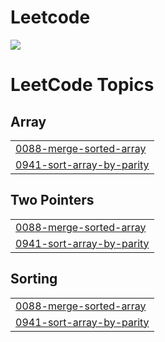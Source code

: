 # Leetcode
![](https://leetcard.jacoblin.cool/SuchandraPaul?ext=heatmap)

<!---LeetCode Topics Start-->
# LeetCode Topics
## Array
|  |
| ------- |
| [0088-merge-sorted-array](https://github.com/devSuchandra/Leetcode/tree/master/0088-merge-sorted-array) |
| [0941-sort-array-by-parity](https://github.com/devSuchandra/Leetcode/tree/master/0941-sort-array-by-parity) |
## Two Pointers
|  |
| ------- |
| [0088-merge-sorted-array](https://github.com/devSuchandra/Leetcode/tree/master/0088-merge-sorted-array) |
| [0941-sort-array-by-parity](https://github.com/devSuchandra/Leetcode/tree/master/0941-sort-array-by-parity) |
## Sorting
|  |
| ------- |
| [0088-merge-sorted-array](https://github.com/devSuchandra/Leetcode/tree/master/0088-merge-sorted-array) |
| [0941-sort-array-by-parity](https://github.com/devSuchandra/Leetcode/tree/master/0941-sort-array-by-parity) |
<!---LeetCode Topics End-->